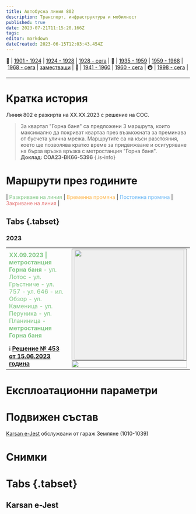 ```yaml
---
title: Автобусна линия 802
description: Транспорт, инфраструктура и мобилност
published: true
date: 2023-07-21T11:15:20.166Z
tags: 
editor: markdown
dateCreated: 2023-06-15T12:03:43.454Z
---
```


🚋 | [1901 - 1924](/bg/public-transport/tram-routes-1901-1924) | [1924 - 1928](/bg/public-transport/tram-routes-1924-1928) | [1928 - сега](/bg/public-transport/tram-routes-1928-sega) | 🚌 | [1935 - 1959](/bg/public-transport/bus-routes-1935-1959) | [1959 - 1968](/bg/public-transport/bus-routes-1959-1968) | [1968 - сега](/bg/public-transport/bus-routes-1968-sega) | [заместващи](/bg/public-transport/bus-routes-replacement-services) | 🚎 | [1941 - 1960](/bg/public-transport/trolleybus-routes-1941-1960) | [1960 - сега](/bg/public-transport/trolleybus-routes-1960-sega) | 🚇 | [1998 - сега](/bg/public-transport/metro-routes) |

---

# Кратка история

Линия 802 е разкирта на ХХ.ХХ.2023 с решение на СОС.
> За квартал "Горна баня" са предложени 3 маршрута, които максимално да покриват квартаа през възможната за преминава от бусчета улична мрежа. Маршрутите са на къси разстояния, което ще позволява кратко време за придвижване и осигуряване на бърза връзка връзка с метростанция "Горна баня".<br>**Доклад: СОА23-ВК66-5396**
{.is-info}

# Маршрути през годините
| <span style="color:#81C784">Разкриване на линия</span> | <span style="color:#FFB74D">Временна промяна</span> | <span style="color:#64B5F6">Постоянна промяна</span> | <span style="color:#E57373">Закриване на линия</span> |


## Tabs {.tabset}


### 2023

<table style="width:100%"><tr><td><span style="color:#81C784"><b> ХХ.09.2023 | метростанция Горна баня </b> - ул. Лотос - ул. Гръстниче - ул. 757 - ул. 646 - ил. Обзор - ул. Каменица - ул. Перуника - ул. Планиница - <b>метростанция Горна баня</b></span><br></td><td rowspan="2"><div class="dropdown"><button class="imgbtn"><img src="https://drive.google.com/uc?id=1DKjBbK2kNaKxJbWpQOtnP3Ex6D4Fefv2" width="300px"></button><div class="dropdown-content">
 <img src="https://drive.google.com/uc?id=1DKjBbK2kNaKxJbWpQOtnP3Ex6D4Fefv2" width="100%"></div></div></td></tr><tr><td>ℹ️ <b><a href="http://trinmo.org/bg/politics/sofia-council-decisions#%D1%80%D0%B5%D1%88%D0%B5%D0%BD%D0%B8%D0%B5-no-453-%D0%BE%D1%82-15062023-%D0%B3%D0%BE%D0%B4%D0%B8%D0%BD%D0%B0">Решение № 453 от 15.06.2023 година</a></b></td></tr></table>
 
# Експлоатационни параметри



# **Подвижен състав**

[Karsan e-Jest](/bg/public-transport/fleet-list/2022-Karsan-e-Jest) обслужвани от гараж Земляне (1010-1039)

# Снимки
  
# Tabs {.tabset}


## Karsan e-Jest
